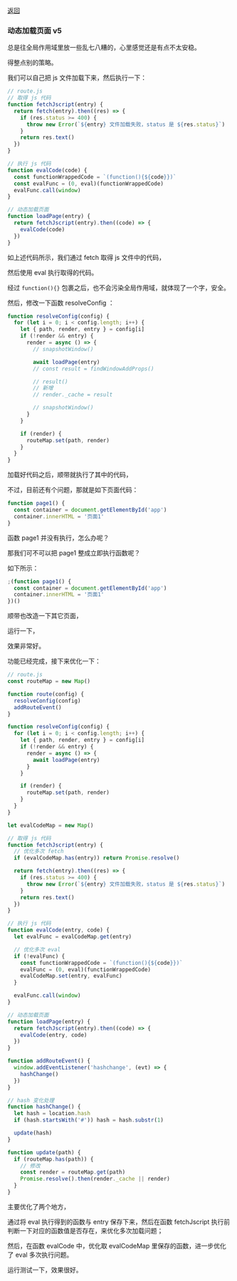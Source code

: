 [返回](/README.md)

### 动态加载页面 v5

总是往全局作用域里放一些乱七八糟的，心里感觉还是有点不太安稳。

得整点别的策略。

我们可以自己把 js 文件加载下来，然后执行一下：

```js
// route.js
// 取得 js 代码
function fetchJscript(entry) {
  return fetch(entry).then((res) => {
    if (res.status >= 400) {
      throw new Error(`${entry} 文件加载失败，status 是 ${res.status}`)
    }
    return res.text()
  })
}

// 执行 js 代码
function evalCode(code) {
  const functionWrappedCode = `(function(){${code}})`
  const evalFunc = (0, eval)(functionWrappedCode)
  evalFunc.call(window)
}

// 动态加载页面
function loadPage(entry) {
  return fetchJscript(entry).then((code) => {
    evalCode(code)
  })
}
```

如上述代码所示，我们通过 fetch 取得 js 文件中的代码，

然后使用 eval 执行取得的代码。

经过 `function(){}` 包裹之后，也不会污染全局作用域，就体现了一个字，安全。

然后，修改一下函数 resolveConfig ：

```js
function resolveConfig(config) {
  for (let i = 0; i < config.length; i++) {
    let { path, render, entry } = config[i]
    if (!render && entry) {
      render = async () => {
        // snapshotWindow()

        await loadPage(entry)
        // const result = findWindowAddProps()

        // result()
        // 新增
        // render._cache = result

        // snapshotWindow()
      }
    }

    if (render) {
      routeMap.set(path, render)
    }
  }
}
```

加载好代码之后，顺带就执行了其中的代码，

不过，目前还有个问题，那就是如下页面代码：

```js
function page1() {
  const container = document.getElementById('app')
  container.innerHTML = '页面1'
}
```

函数 page1 并没有执行，怎么办呢？

那我们可不可以把 page1 整成立即执行函数呢？

如下所示：

```js
;(function page1() {
  const container = document.getElementById('app')
  container.innerHTML = '页面1'
})()
```

顺带也改造一下其它页面，

运行一下，

效果非常好。

功能已经完成，接下来优化一下：

```js
// route.js
const routeMap = new Map()

function route(config) {
  resolveConfig(config)
  addRouteEvent()
}

function resolveConfig(config) {
  for (let i = 0; i < config.length; i++) {
    let { path, render, entry } = config[i]
    if (!render && entry) {
      render = async () => {
        await loadPage(entry)
      }
    }

    if (render) {
      routeMap.set(path, render)
    }
  }
}

let evalCodeMap = new Map()

// 取得 js 代码
function fetchJscript(entry) {
  // 优化多次 fetch
  if (evalCodeMap.has(entry)) return Promise.resolve()

  return fetch(entry).then((res) => {
    if (res.status >= 400) {
      throw new Error(`${entry} 文件加载失败，status 是 ${res.status}`)
    }
    return res.text()
  })
}

// 执行 js 代码
function evalCode(entry, code) {
  let evalFunc = evalCodeMap.get(entry)

  // 优化多次 eval
  if (!evalFunc) {
    const functionWrappedCode = `(function(){${code}})`
    evalFunc = (0, eval)(functionWrappedCode)
    evalCodeMap.set(entry, evalFunc)
  }

  evalFunc.call(window)
}

// 动态加载页面
function loadPage(entry) {
  return fetchJscript(entry).then((code) => {
    evalCode(entry, code)
  })
}

function addRouteEvent() {
  window.addEventListener('hashchange', (evt) => {
    hashChange()
  })
}

// hash 变化处理
function hashChange() {
  let hash = location.hash
  if (hash.startsWith('#')) hash = hash.substr(1)

  update(hash)
}

function update(path) {
  if (routeMap.has(path)) {
    // 修改
    const render = routeMap.get(path)
    Promise.resolve().then(render._cache || render)
  }
}
```

主要优化了两个地方，

通过将 eval 执行得到的函数与 entry 保存下来，然后在函数 fetchJscript 执行前判断一下对应的函数值是否存在，来优化多次加载问题；

然后，在函数 evalCode 中，优化取 evalCodeMap 里保存的函数，进一步优化了 eval 多次执行问题。

运行测试一下，效果很好。


